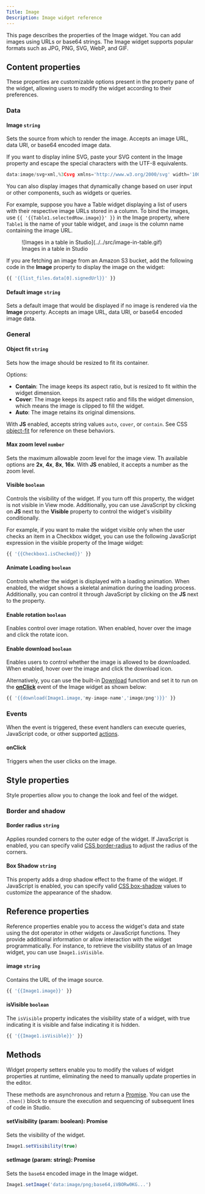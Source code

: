 ```yaml
---
Title: Image
Description: Image widget reference
---
```


<!--
README

For guidance on how to write documenation, see https://dev.stage.spread.ai/docs/contributor/guide.html. Contact Documentation when this document is ready for review.
-->

This page describes the properties of the Image widget. You can add images using URLs or base64 strings. The Image widget supports popular formats such as JPG, PNG, SVG, WebP, and GIF.

## Content properties

These properties are customizable options present in the property pane of the widget, allowing users to modify the widget according to their preferences.

### Data

#### Image `string`

Sets the source from which to render the image. Accepts an image URL, data URI, or base64 encoded image data.

 If you want to display inline SVG, paste your SVG content in the Image property and escape the special characters with the UTF-8 equivalents.

```js
data:image/svg+xml,%3Csvg xmlns='http://www.w3.org/2000/svg' width='100' height='100'%3E%3Ccircle cx='50' cy='50' r='40' stroke='green' stroke-width='4' fill='yellow' /%3E%3C/svg%3E
```

You can also display images that dynamically change based on user input or other components, such as widgets or queries.

For example, suppose you have a Table widget displaying a list of users with their respective image URLs stored in a column. To bind the images, use `{{ '{{Table1.selectedRow.image}}' }}` in the Image property, where `Table1` is the name of your table widget, and `image` is the column name containing the image URL.

<figure markdown="span">
     ![Images in a table in Studio](../../src/image-in-table.gif)
     <figcaption>Images in a table in Studio</figcaption>
</figure>

If you are fetching an image from an Amazon S3 bucket, add the following code in the **Image** property to display the image on the widget:

```js
{{ '{{list_files.data[0].signedUrl}}' }}
```

#### Default image `string`

Sets a default image that would be displayed if no image is rendered via the **Image** property. Accepts an image URL, data URI, or base64 encoded image data.

### General

#### Object fit `string`

Sets how the image should be resized to fit its container.

Options:

- **Contain**: The image keeps its aspect ratio, but is resized to fit within the widget dimension.
- **Cover**: The image keeps its aspect ratio and fills the widget dimension, which means the image is clipped to fill the widget.
- **Auto**: The image retains its original dimensions.

With **JS** enabled, accepts string values `auto`, `cover`, or `contain`. See CSS [object-fit](https://developer.mozilla.org/en-US/docs/Web/CSS/object-fit) for reference on these behaviors.

#### Max zoom level `number`

Sets the maximum allowable zoom level for the image view. Th available options are **2x**, **4x**, **8x**, **16x**. With **JS** enabled, it accepts a number as the zoom level.

#### Visible `boolean`

Controls the visibility of the widget. If you turn off this property, the widget is not visible in View mode. Additionally, you can use JavaScript by clicking on **JS** next to the **Visible** property to control the widget's visibility conditionally.

For example, if you want to make the widget visible only when the user checks an item in a Checkbox widget, you can use the following JavaScript expression in the visible property of the Image widget:

```js
{{ '{{Checkbox1.isChecked}}' }}
```

#### Animate Loading `boolean`

Controls whether the widget is displayed with a loading animation. When enabled, the widget shows a skeletal animation during the loading process. Additionally, you can control it through JavaScript by clicking on the **JS** next to the property.

#### Enable rotation `boolean`

Enables control over image rotation. When enabled, hover over the image and click the rotate icon.

#### Enable download `boolean`

Enables users to control whether the image is allowed to be downloaded. When enabled, hover over the image and click the download icon.

Alternatively, you can use the built-in [Download](../../reference/framework/global-functions.md#download) function and set it to run on the [**onClick**](#onclick) event of the Image widget as shown below:

```js
{{ '{{download(Image1.image,'my-image-name','image/png')}}' }}
```

### Events

When the event is triggered, these event handlers can execute queries, JavaScript code, or other supported [actions](../../reference/framework/global-functions.md).

#### onClick

Triggers when the user clicks on the image.

## Style properties

Style properties allow you to change the look and feel of the widget.

### Border and shadow

#### Border radius `string`

Applies rounded corners to the outer edge of the widget. If JavaScript is enabled, you can specify valid [CSS border-radius](https://developer.mozilla.org/en-US/docs/Web/CSS/border-radius) to adjust the radius of the corners.

#### Box Shadow `string`

This property adds a drop shadow effect to the frame of the widget. If JavaScript is enabled, you can specify valid [CSS box-shadow](https://developer.mozilla.org/en-US/docs/Web/CSS/box-shadow) values to customize the appearance of the shadow.

## Reference properties

Reference properties enable you to access the widget's data and state using the dot operator in other widgets or JavaScript functions. They provide additional information or allow interaction with the widget programmatically. For instance, to retrieve the visibility status of an Image widget, you can use `Image1.isVisible`.

#### image `string`

Contains the URL of the image source.

```js
{{ '{{Image1.image}}' }}
```

#### isVisible `boolean`

The `isVisible` property indicates the visibility state of a widget, with true indicating it is visible and false indicating it is hidden.

```js
{{ '{{Image1.isVisible}}' }}
```

## Methods

Widget property setters enable you to modify the values of widget properties at runtime, eliminating the need to manually update properties in the editor.

These methods are asynchronous and return a [Promise](../../writing-code-in-studio/using-js-promises.md). You can use the `.then()` block to ensure the execution and sequencing of subsequent lines of code in Studio.

#### setVisibility (param: boolean): Promise

Sets the visibility of the widget.

```js
Image1.setVisibility(true)
```

#### setImage (param: string): Promise

Sets the `base64` encoded image in the Image widget.

```js
Image1.setImage('data:image/png;base64,iVBORw0KG...')
```
